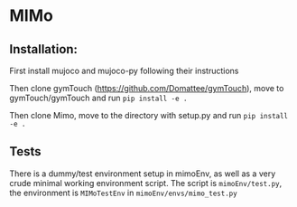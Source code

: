 # MIMo

## Installation:

First install mujoco and mujoco-py following their instructions

Then clone gymTouch (https://github.com/Domattee/gymTouch), move to gymTouch/gymTouch and run `pip install -e .`

Then clone Mimo, move to the directory with setup.py and run `pip install -e .`

## Tests

There is a dummy/test environment setup in mimoEnv, as well as a very crude minimal working environment script. The script is `mimoEnv/test.py`, the environment is `MIMoTestEnv` in `mimoEnv/envs/mimo_test.py`
